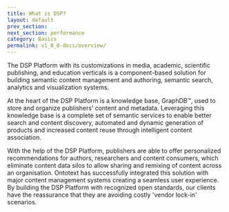 ```yaml
---
title: What is DSP?
layout: default
prev_section:
next_section: performance
category: Basics
permalink: v1_0_0-docs/overview/
---
```


The DSP Platform with its customizations in media, academic, scientific publishing, and education verticals is a component-based solution for building semantic content management and authoring, semantic search, analytics and visualization systems.

At the heart of the DSP Platform is a knowledge base, GraphDB™, used to store and organize publishers’ content and metadata. Leveraging this knowledge base is a complete set of semantic services to enable better search and content discovery, automated and dynamic generation of products and increased content reuse through intelligent content association.

With the help of the DSP Platform, publishers are able to offer personalized recommendations for authors, researchers and content consumers, which eliminate content data silos to allow sharing and remixing of content across an organisation. Ontotext has successfully integrated this solution with major content management systems creating a seamless user experience. By building the DSP Platform with recognized open standards, our clients have the reassurance that they are avoiding costly 'vendor lock-in' scenarios. 
